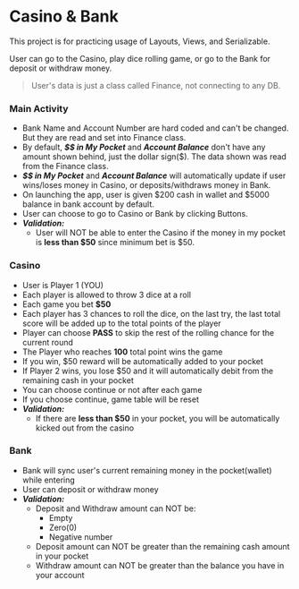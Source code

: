 # Casino & Bank
This project is for practicing usage of Layouts, Views, and Serializable.

User can go to the Casino, play dice rolling game, or go to the Bank for deposit or withdraw money.

> User's data is just a class called Finance, not connecting to any DB. 

### Main Activity
- Bank Name and Account Number are hard coded and can't be changed. But they are read and set into Finance class.
- By default, ***$$ in My Pocket*** and ***Account Balance*** don't have any amount shown behind, just the dollar sign($). 
The data shown was read from the Finance class.
- ***$$ in My Pocket*** and ***Account Balance*** will automatically update if user wins/loses money in Casino, or deposits/withdraws money in Bank.
- On launching the app, user is given $200 cash in wallet and $5000 balance in bank account by default.
- User can choose to go to Casino or Bank by clicking Buttons.
- ***Validation:*** 
    - User will NOT be able to enter the Casino if the money in my pocket is **less than $50** since minimum bet is $50.

### Casino
- User is Player 1 (YOU)
- Each player is allowed to throw 3 dice at a roll
- Each game you bet **$50**
- Each player has 3 chances to roll the dice, on the last try, the last total score will be added up
to the total points of the player
- Player can choose **PASS** to skip the rest of the rolling chance for the current round
- The Player who reaches **100** total point wins the game
- If you win, $50 reward will be automatically added to your pocket
- If Player 2 wins, you lose $50 and it will automatically debit from the remaining cash in your 
pocket
- You can choose continue or not after each game
- If you choose continue, game table will be reset
- ***Validation:***
    - If there are **less than $50** in your pocket, you will be automatically kicked out from the casino

### Bank
- Bank will sync user's current remaining money in the pocket(wallet) while entering
- User can deposit or withdraw money
- ***Validation:***
    - Deposit and Withdraw amount can NOT be:
        - Empty
        - Zero(0)
        - Negative number
    - Deposit amount can NOT be greater than the remaining cash amount in your pocket
    - Withdraw amount can NOT be greater than the balance you have in your account